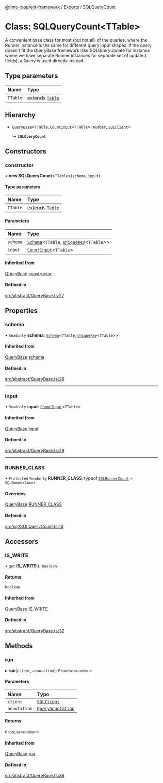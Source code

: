 [@time-loop/ent-framework](../README.md) / [Exports](../modules.md) / SQLQueryCount

# Class: SQLQueryCount<TTable\>

A convenient base class for most (but not all) of the queries, where the
Runner instance is the same for different query input shapes. If the query
doesn't fit the QueryBase framework (like SQLQueryUpdate for instance where
we have separate Runner instances for separate set of updated fields), a
Query is used directly instead.

## Type parameters

| Name | Type |
| :------ | :------ |
| `TTable` | extends [`Table`](../modules.md#table) |

## Hierarchy

- [`QueryBase`](QueryBase.md)<`TTable`, [`CountInput`](../modules.md#countinput)<`TTable`\>, `number`, [`SQLClient`](SQLClient.md)\>

  ↳ **`SQLQueryCount`**

## Constructors

### constructor

• **new SQLQueryCount**<`TTable`\>(`schema`, `input`)

#### Type parameters

| Name | Type |
| :------ | :------ |
| `TTable` | extends [`Table`](../modules.md#table) |

#### Parameters

| Name | Type |
| :------ | :------ |
| `schema` | [`Schema`](Schema.md)<`TTable`, [`UniqueKey`](../modules.md#uniquekey)<`TTable`\>\> |
| `input` | [`CountInput`](../modules.md#countinput)<`TTable`\> |

#### Inherited from

[QueryBase](QueryBase.md).[constructor](QueryBase.md#constructor)

#### Defined in

[src/abstract/QueryBase.ts:27](https://github.com/clickup/rest-client/blob/master/src/abstract/QueryBase.ts#L27)

## Properties

### schema

• `Readonly` **schema**: [`Schema`](Schema.md)<`TTable`, [`UniqueKey`](../modules.md#uniquekey)<`TTable`\>\>

#### Inherited from

[QueryBase](QueryBase.md).[schema](QueryBase.md#schema)

#### Defined in

[src/abstract/QueryBase.ts:28](https://github.com/clickup/rest-client/blob/master/src/abstract/QueryBase.ts#L28)

___

### input

• `Readonly` **input**: [`CountInput`](../modules.md#countinput)<`TTable`\>

#### Inherited from

[QueryBase](QueryBase.md).[input](QueryBase.md#input)

#### Defined in

[src/abstract/QueryBase.ts:29](https://github.com/clickup/rest-client/blob/master/src/abstract/QueryBase.ts#L29)

___

### RUNNER\_CLASS

• `Protected` `Readonly` **RUNNER\_CLASS**: typeof [`SQLRunnerCount`](SQLRunnerCount.md) = `SQLRunnerCount`

#### Overrides

[QueryBase](QueryBase.md).[RUNNER_CLASS](QueryBase.md#runner_class)

#### Defined in

[src/sql/SQLQueryCount.ts:14](https://github.com/clickup/rest-client/blob/master/src/sql/SQLQueryCount.ts#L14)

## Accessors

### IS\_WRITE

• `get` **IS_WRITE**(): `boolean`

#### Returns

`boolean`

#### Inherited from

QueryBase.IS\_WRITE

#### Defined in

[src/abstract/QueryBase.ts:32](https://github.com/clickup/rest-client/blob/master/src/abstract/QueryBase.ts#L32)

## Methods

### run

▸ **run**(`client`, `annotation`): `Promise`<`number`\>

#### Parameters

| Name | Type |
| :------ | :------ |
| `client` | [`SQLClient`](SQLClient.md) |
| `annotation` | [`QueryAnnotation`](../interfaces/QueryAnnotation.md) |

#### Returns

`Promise`<`number`\>

#### Inherited from

[QueryBase](QueryBase.md).[run](QueryBase.md#run)

#### Defined in

[src/abstract/QueryBase.ts:36](https://github.com/clickup/rest-client/blob/master/src/abstract/QueryBase.ts#L36)
